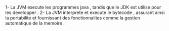 1- La JVM execute les programmes java , tandis que le JDK est utilise pour les developper .
2- La JVM interprete et execute le bytecode , assurant ainsi la portabilite et fournissant des fonctionnalites comme la gestion automatique de la memoire .

